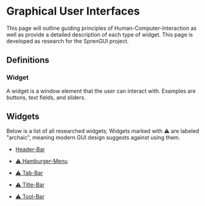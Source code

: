 # Graphical User Interfaces
This page will outline guiding principles of Human-Computer-Interaction as well
as provide a detailed description of each type of widget.  This page is
developed as research for the SprenGUI project.

## Definitions

### Widget
A widget is a window element that the user can interact with.  Examples are
buttons, text fields, and sliders.

## Widgets
Below is a list of all researched widgets; Widgets marked with **⚠** are labeled
"archaic", meaning modern GUI design suggests against using them.

 - [Header-Bar](headerbar.md)

 - [⚠ Hamburger-Menu](hamburgermenu.md)
 - [⚠ Tab-Bar](tabbar.md)
 - [⚠ Title-Bar](titlebar.md) 
 - [⚠ Tool-Bar](toolbar.md)
